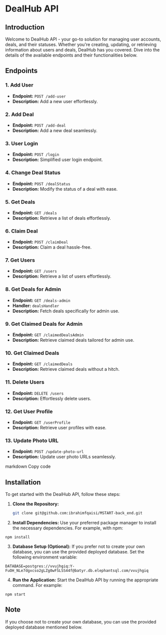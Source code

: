 # DealHub API

## Introduction
Welcome to DealHub API - your go-to solution for managing user accounts, deals, and their statuses. Whether you're creating, updating, or retrieving information about users and deals, DealHub has you covered. Dive into the details of the available endpoints and their functionalities below.

## Endpoints

### 1. Add User
- **Endpoint:** `POST /add-user`
- **Description:** Add a new user effortlessly.

### 2. Add Deal
- **Endpoint:** `POST /add-deal`
- **Description:** Add a new deal seamlessly.

### 3. User Login
- **Endpoint:** `POST /login`
- **Description:** Simplified user login endpoint.

### 4. Change Deal Status
- **Endpoint:** `POST /dealStatus`
- **Description:** Modify the status of a deal with ease.

### 5. Get Deals
- **Endpoint:** `GET /deals`
- **Description:** Retrieve a list of deals effortlessly.

### 6. Claim Deal
- **Endpoint:** `POST /claimDeal`
- **Description:** Claim a deal hassle-free.

### 7. Get Users
- **Endpoint:** `GET /users`
- **Description:** Retrieve a list of users effortlessly.

### 8. Get Deals for Admin
- **Endpoint:** `GET /deals-admin`
- **Handler:** `dealsHandler`
- **Description:** Fetch deals specifically for admin use.

### 9. Get Claimed Deals for Admin
- **Endpoint:** `GET /claimedDealsAdmin`
- **Description:** Retrieve claimed deals tailored for admin use.

### 10. Get Claimed Deals
- **Endpoint:** `GET /claimedDeals`
- **Description:** Retrieve claimed deals without a hitch.

### 11. Delete Users
- **Endpoint:** `DELETE /users`
- **Description:** Effortlessly delete users.

### 12. Get User Profile
- **Endpoint:** `GET /userProfile`
- **Description:** Retrieve user profiles with ease.

### 13. Update Photo URL
- **Endpoint:** `POST /update-photo-url`
- **Description:** Update user photo URLs seamlessly.

markdown
Copy code
## Installation

To get started with the DealHub API, follow these steps:

1. **Clone the Repository:**
   ```bash
   git clone git@github.com:ibrahimfqaisi/MSTART-back_end.git
2. **Install Dependencies:**
Use your preferred package manager to install the necessary dependencies. For example, with npm:

```
npm install
```
3. **Database Setup (Optional):**
If you prefer not to create your own database, you can use the provided deployed database. Set the following environment variable:

```
DATABASE=postgres://vvujhgiq:Y-FuOH_NLe7dgxcso2gLZg0wFSLSS44f@batyr.db.elephantsql.com/vvujhgiq
```
4. **Run the Application:**
Start the DealHub API by running the appropriate command. For example:

```
npm start
```

## Note
If you choose not to create your own database, you can use the provided deployed database mentioned below.
